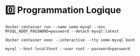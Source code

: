 # :zero: Programmation Logique

```
docker container run --name some-mysql --env MYSQL_ROOT_PASSWORD=password --detach mysql:latest
```

```
docker container exec --interactive --tty some-mysql bash
```

```
mysql --host localthost --user root --password=password
```



